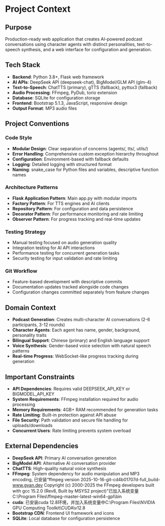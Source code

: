# Project Context

## Purpose
Production-ready web application that creates AI-powered podcast conversations using character agents with distinct personalities, text-to-speech synthesis, and a web interface for configuration and generation.

## Tech Stack
- **Backend**: Python 3.8+, Flask web framework
- **AI APIs**: DeepSeek API (deepseek-chat), BigModel/GLM API (glm-4)
- **Text-to-Speech**: ChatTTS (primary), gTTS (fallback), pyttsx3 (fallback)
- **Audio Processing**: FFmpeg, PyDub, torio extension
- **Database**: SQLite for configuration storage
- **Frontend**: Bootstrap 5.1.3, JavaScript, responsive design
- **Output Format**: MP3 audio files

## Project Conventions

### Code Style
- **Modular Design**: Clear separation of concerns (agents/, tts/, utils/)
- **Error Handling**: Comprehensive custom exception hierarchy throughout
- **Configuration**: Environment-based with fallback defaults
- **Logging**: Detailed logging with structured format
- **Naming**: snake_case for Python files and variables, descriptive function names

### Architecture Patterns
- **Flask Application Pattern**: Main app.py with modular imports
- **Factory Pattern**: For TTS engines and AI clients
- **Repository Pattern**: For configuration and data persistence
- **Decorator Pattern**: For performance monitoring and rate limiting
- **Observer Pattern**: For progress tracking and real-time updates

### Testing Strategy
- Manual testing focused on audio generation quality
- Integration testing for AI API interactions
- Performance testing for concurrent generation tasks
- Security testing for input validation and rate limiting

### Git Workflow
- Feature-based development with descriptive commits
- Documentation updates tracked alongside code changes
- Configuration changes committed separately from feature changes

## Domain Context
- **Podcast Generation**: Creates multi-character AI conversations (2-6 participants, 3-12 rounds)
- **Character Agents**: Each agent has name, gender, background, personality traits
- **Bilingual Support**: Chinese (primary) and English language support
- **Voice Synthesis**: Gender-based voice selection with natural speech patterns
- **Real-time Progress**: WebSocket-like progress tracking during generation

## Important Constraints
- **API Dependencies**: Requires valid DEEPSEEK_API_KEY or BIGMODEL_API_KEY
- **System Requirements**: FFmpeg installation required for audio processing
- **Memory Requirements**: 4GB+ RAM recommended for generation tasks
- **Rate Limiting**: Built-in protection against API abuse
- **File Security**: Path validation and secure file handling for uploads/downloads
- **Concurrent Users**: Rate limiting prevents system overload

## External Dependencies
- **DeepSeek API**: Primary AI conversation generation
- **BigModel API**: Alternative AI conversation provider
- **ChatTTS**: High-quality natural voice synthesis
- **FFmpeg**: System dependency for audio manipulation and MP3 encoding, 已安装“ffmpeg version 2025-10-16-git-cd4b01707d-full_build-www.gyan.dev Copyright (c) 2000-2025 the FFmpeg developers built with gcc 15.2.0 (Rev8, Built by MSYS2 project)”已加入系统变量C:\Program Files\ffmpeg-master-latest-win64-gpl\bin
- **cuda**: 已安装cuda 12.8环境，并加入系统变量中C:\Program Files\NVIDIA GPU Computing Toolkit\CUDA\v12.8
- **Bootstrap CDN**: Frontend UI framework and icons
- **SQLite**: Local database for configuration persistence
